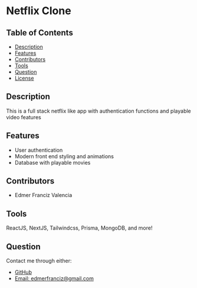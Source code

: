 # Netflix Clone

  ## Table of Contents
* [Description](#Description)
* [Features](#Features)
* [Contributors](#Contributors)
* [Tools](#Tools)
* [Question](#Question)
* [License](#license)

## Description
 This is a full stack netflix like app with authentication functions and playable video features

 ## Features
 - User authentication
 - Modern front end styling and animations
 - Database with playable movies

## Contributors
- Edmer Franciz Valencia

 ## Tools
 ReactJS, NextJS, Tailwindcss, Prisma, MongoDB, and more!

 ## Question
Contact me through either:
- [GitHub](https://github.com/edm1001)
- [Email: edmerfranciz@gmail.com](mailto:edmerfranciz@gmail.com)
